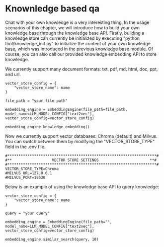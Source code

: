 # Knownledge based qa

Chat with your own knowledge is a very interesting thing. In the usage scenarios of this chapter, we will introduce how to build your own knowledge base through the knowledge base API. Firstly, building a knowledge store can currently be initialized by executing "python tool/knowledge_init.py" to initialize the content of your own knowledge base, which was introduced in the previous knowledge base module. Of course, you can also call our provided knowledge embedding API to store knowledge.


We currently support many document formats: txt, pdf, md, html, doc, ppt, and url.
```
vector_store_config = {
    "vector_store_name": name
}

file_path = "your file path"

embedding_engine = EmbeddingEngine(file_path=file_path, model_name=LLM_MODEL_CONFIG["text2vec"], vector_store_config=vector_store_config)

embedding_engine.knowledge_embedding()

```

Now we currently support vector databases:  Chroma (default) and Milvus. You can switch between them by modifying the "VECTOR_STORE_TYPE" field in the .env file. 
```
#*******************************************************************#
#**                  VECTOR STORE SETTINGS                       **#
#*******************************************************************#
VECTOR_STORE_TYPE=Chroma
#MILVUS_URL=127.0.0.1
#MILVUS_PORT=19530
```


Below is an example of using the knowledge base API to query knowledge:

```
vector_store_config = {
    "vector_store_name": name
}

query = "your query"

embedding_engine = EmbeddingEngine(file_path="", model_name=LLM_MODEL_CONFIG["text2vec"], vector_store_config=vector_store_config)

embedding_engine.similar_search(query, 10)
```